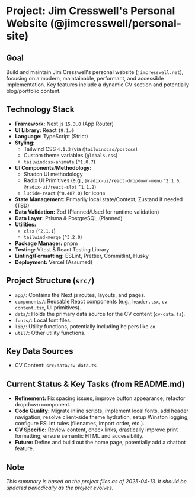 # Project: Jim Cresswell's Personal Website (@jimcresswell/personal-site)

## Goal

Build and maintain Jim Cresswell's personal website (`jimcresswell.net`), focusing on a modern, maintainable, performant, and accessible implementation. Key features include a dynamic CV section and potentially blog/portfolio content.

## Technology Stack

- **Framework:** Next.js `15.3.0` (App Router)
- **UI Library:** React `19.1.0`
- **Language:** TypeScript (Strict)
- **Styling:**
  - Tailwind CSS `4.1.3` (via `@tailwindcss/postcss`)
  - Custom theme variables (`globals.css`)
  - `tailwindcss-animate` (`^1.0.7`)
- **UI Components/Methodology:**
  - Shadcn UI methodology
  - Radix UI Primitives (e.g., `@radix-ui/react-dropdown-menu` `^2.1.6`, `@radix-ui/react-slot` `^1.1.2`)
  - `lucide-react` (`^0.487.0`) for icons
- **State Management:** Primarily local state/Context, Zustand if needed (TBD)
- **Data Validation:** Zod (Planned/Used for runtime validation)
- **Data Layer:** Prisma & PostgreSQL (Planned)
- **Utilities:**
  - `clsx` (`^2.1.1`)
  - `tailwind-merge` (`^3.2.0`)
- **Package Manager:** pnpm
- **Testing:** Vitest & React Testing Library
- **Linting/Formatting:** ESLint, Prettier, Commitlint, Husky
- **Deployment:** Vercel (Assumed)

## Project Structure (`src/`)

- `app/`: Contains the Next.js routes, layouts, and pages.
- `components/`: Reusable React components (e.g., `header.tsx`, `cv-content.tsx`, UI primitives).
- `data/`: Holds the primary data source for the CV content (`cv-data.ts`).
- `fonts/`: Local font files.
- `lib/`: Utility functions, potentially including helpers like `cn`.
- `util/`: Other utility functions.

## Key Data Sources

- CV Content: `src/data/cv-data.ts`

## Current Status & Key Tasks (from README.md)

- **Refinement:** Fix spacing issues, improve button appearance, refactor dropdown component.
- **Code Quality:** Migrate inline scripts, implement local fonts, add header navigation, resolve client-side theme hydration, setup Winston logging, configure ESLint rules (filenames, import order, etc.).
- **CV Specific:** Review content, check links, drastically improve print formatting, ensure semantic HTML and accessibility.
- **Future:** Define and build out the home page, potentially add a chatbot feature.

## Note

_This summary is based on the project files as of 2025-04-13. It should be updated periodically as the project evolves._
